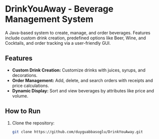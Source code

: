 # DrinkYouAway - Beverage Management System

A Java-based system to create, manage, and order beverages. Features include custom drink creation, predefined options like Beer, Wine, and Cocktails, and order tracking via a user-friendly GUI.

## Features
- **Custom Drink Creation:** Customize drinks with juices, syrups, and decorations.
- **Order Management:** Add, delete, and search orders with receipts and price calculations.
- **Dynamic Display:** Sort and view beverages by attributes like price and volume.

## How to Run
1. Clone the repository:
   ```bash
   git clone https://github.com/duyguabbasoglu/DrinkYouAway.git
